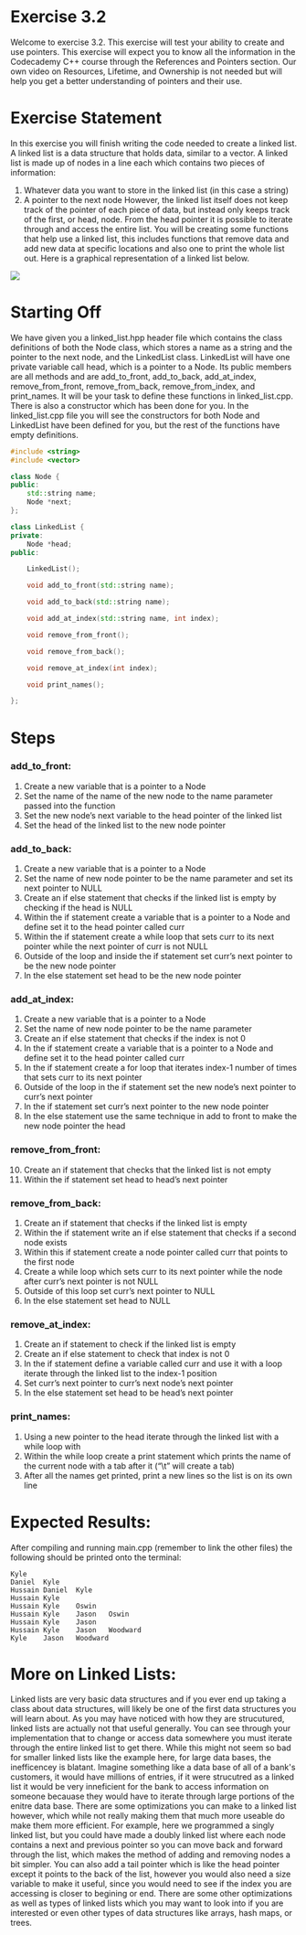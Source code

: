 # Exercise 3.2

Welcome to exercise 3.2. This exercise will test your ability to create and use pointers. This exercise will expect you to know all the information in the Codecademy C++ course through the References and Pointers section. Our own video on Resources, Lifetime, and Ownership is not needed but will help you get a better understanding of pointers and their use.

# Exercise Statement

In this exercise you will finish writing the code needed to create a linked list. A linked list is a data structure that holds data, similar to a vector. A linked list is made up of nodes in a line each which contains two pieces of information:
1. Whatever data you want to store in the linked list (in this case a string)
2. A pointer to the next node
However, the linked list itself does not keep track of the pointer of each piece of data, but instead only keeps track of the first, or head, node. From the head pointer it is possible to iterate through and access the entire list. You will be creating some functions that help use a linked list, this includes functions that remove data and add new data at specific locations and also one to print the whole list out. Here is a graphical representation of a linked list below.

![](https://www.geeksforgeeks.org/wp-content/uploads/gq/2013/03/Linkedlist.png)

# Starting Off

We have given you a linked_list.hpp header file which contains the class definitions of both the Node class, which stores a name as a string and the pointer to the next node, and the LinkedList class. LinkedList will have one private variable call head, which is a pointer to a Node. Its public members are all methods and are add_to_front, add_to_back, add_at_index, remove_from_front, remove_from_back, remove_from_index, and print_names. It will be your task to define these functions in linked_list.cpp. There is also a constructor which has been done for you. In the linked_list.cpp file you will see the constructors for both Node and LinkedList have been defined for you, but the rest of the functions have empty definitions. 

```c++
#include <string>
#include <vector>

class Node {
public:
    std::string name;
    Node *next;
};

class LinkedList {
private:
    Node *head;
public:

    LinkedList();

    void add_to_front(std::string name);

    void add_to_back(std::string name);

    void add_at_index(std::string name, int index);

    void remove_from_front();

    void remove_from_back();

    void remove_at_index(int index);

    void print_names();

};
```

# Steps
### add_to_front:
1. Create a new variable that is a pointer to a Node
2. Set the name of the name of the new node to the name parameter passed into the function
3. Set the new node’s next variable to the head pointer of the linked list
4. Set the head of the linked list to the new node pointer
### add_to_back:
1. Create a new variable that is a pointer to a Node
2. Set the name of new node pointer to be the name parameter and set its next pointer to NULL
3. Create an if else statement that checks if the linked list is empty by checking if the head is NULL
4. Within the if statement create a variable that is a pointer to a Node and define set it to the head pointer called curr
5. Within the if statement create a while loop that sets curr to its next pointer while the next pointer of curr is not NULL
6. Outside of the loop and inside the if statement set curr’s next pointer to be the new node pointer
7. In the else statement set head to be the new node pointer
### add_at_index:
1. Create a new variable that is a pointer to a Node
2. Set the name of new node pointer to be the name parameter
3. Create an if else statement that checks if the index is not 0
4. In the if statement create a variable that is a pointer to a Node and define set it to the head pointer called curr
5. In the if statement create a for loop that iterates index-1 number of times that sets curr to its next pointer
6. Outside of the loop in the if statement set the new node’s next pointer to curr’s next pointer
7. In the if statement set curr’s next pointer to the new node pointer
8. In the else statement use the same technique in add to front to make the new node pointer the head
### remove_from_front:
10. Create an if statement that checks that the linked list is not empty
11. Within the if statement set head to head’s next pointer
### remove_from_back:
1. Create an if statement that checks if the linked list is empty
2. Within the if statement write an if else statement that checks if a second node exists
3. Within this if statement create a node pointer called curr that points to the first node
4. Create a while loop which sets curr to its next pointer while the node after curr’s next pointer is not NULL
5. Outside of this loop set curr’s next pointer to NULL
6. In the else statement set head to NULL
### remove_at_index: 
1. Create an if statement to check if the linked list is empty
2. Create an if else statement to check that index is not 0
3. In the if statement define a variable called curr and use it with a loop iterate through the linked list to the index-1 position
4. Set curr’s next pointer to curr’s next node’s next pointer
5. In the else statement set head to be head’s next pointer
### print_names:
1. Using a new pointer to the head iterate through the linked list with a while loop with
2. Within the while loop create a print statement which prints the name of the current node with a tab after it (“\t” will create a tab)
3. After all the names get printed, print a new lines so the list is on its own line

# Expected Results:
After compiling and running main.cpp (remember to link the other files) the following should be printed onto the terminal:
```
Kyle    
Daniel  Kyle    
Hussain Daniel  Kyle    
Hussain Kyle    
Hussain Kyle    Oswin   
Hussain Kyle    Jason   Oswin   
Hussain Kyle    Jason   
Hussain Kyle    Jason   Woodward    
Kyle    Jason   Woodward    
```

# More on Linked Lists:
Linked lists are very basic data structures and if you ever end up taking a class about data structures, will likely be one of the first data structures you will learn about. As you may have noticed with how they are strucutured, linked lists are actually not that useful generally. You can see through your implementation that to change or access data somewhere you must iterate through the entire linked list to get there. While this might not seem so bad for smaller linked lists like the example here, for large data bases, the inefficencey is blatant. Imagine something like a data base of all of a bank's customers, it would have millions of entries, if it were strucutred as a linked list it would be very inneficient for the bank to access information on someone becauase they would have to iterate through large portions of the enitre data base. There are some optimizations you can make to a linked list however, which while not really making them that much more useable do make them more efficient. For example, here we programmed a singly linked list, but you could have made a doubly linked list where each node contains a next and previous pointer so you can move back and forward through the list, which makes the method of adding and removing nodes a bit simpler. You can also add a tail pointer which is like the head pointer except it points to the back of the list, however you would also need a size variable to make it useful, since you would need to see if the index you are accessing is closer to begining or end. There are some other optimizations as well as types of linked lists which you may want to look into if you are interested or even other types of data structures like arrays, hash maps, or trees.
